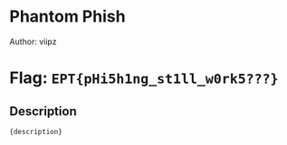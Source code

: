 # Phantom Phish
Author: viipz

# Flag: `EPT{pHi5h1ng_st1ll_w0rk5???}`
## Description
```
{description}
```

